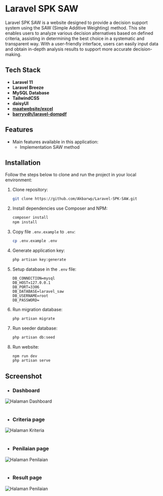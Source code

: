 # Laravel SPK SAW

Laravel SPK SAW is a website designed to provide a decision support system using the SAW (Simple Additive Weighting) method. This site enables users to analyze various decision alternatives based on defined criteria, assisting in determining the best choice in a systematic and transparent way. With a user-friendly interface, users can easily input data and obtain in-depth analysis results to support more accurate decision-making.

## Tech Stack

- **Laravel 11**
- **Laravel Breeze**
- **MySQL Database**
- **TailwindCSS**
- **daisyUI**
- **[maatwebsite/excel](https://laravel-excel.com/)**
- **[barryvdh/laravel-dompdf](https://github.com/barryvdh/laravel-dompdf)**

## Features

- Main features available in this application:
  - Implementation SAW method

## Installation

Follow the steps below to clone and run the project in your local environment:

1. Clone repository:

    ```bash
    git clone https://github.com/Akbarwp/Laravel-SPK-SAW.git
    ```

2. Install dependencies use Composer and NPM:

    ```bash
    composer install
    npm install
    ```

3. Copy file `.env.example` to `.env`:

    ```bash
    cp .env.example .env
    ```

4. Generate application key:

    ```bash
    php artisan key:generate
    ```

5. Setup database in the `.env` file:

    ```plaintext
    DB_CONNECTION=mysql
    DB_HOST=127.0.0.1
    DB_PORT=3306
    DB_DATABASE=laravel_saw
    DB_USERNAME=root
    DB_PASSWORD=
    ```

6. Run migration database:

    ```bash
    php artisan migrate
    ```

7. Run seeder database:

    ```bash
    php artisan db:seed
    ```

8. Run website:

    ```bash
    npm run dev
    php artisan serve
    ```

## Screenshot

- ### **Dashboard**

<img src="https://github.com/user-attachments/assets/177f897e-600a-4d15-a565-4e7a0a8c2b66" alt="Halaman Dashboard" width="" />
<br><br>

- ### **Criteria page**

<img src="https://github.com/user-attachments/assets/2469c1c7-e0c0-45c3-9e9f-d19ed0c90219" alt="Halaman Kriteria" width="" />
<br><br>

- ### **Penilaian page**

<img src="https://github.com/user-attachments/assets/bd5048b9-ee13-4836-abef-f9f137e9ed5e" alt="Halaman Penilaian" width="" />
<br><br>

- ### **Result page**

<img src="https://github.com/user-attachments/assets/265df2e9-8f8e-4f81-95b6-776d28c6c98c" alt="Halaman Penilaian" width="" />
<br><br>
